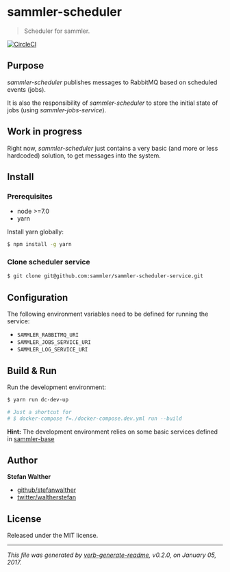 # sammler-scheduler

> Scheduler for sammler.

[![CircleCI](https://circleci.com/gh/sammler/sammler-scheduler-service/tree/master.svg?style=svg)](https://circleci.com/gh/sammler/sammler-scheduler-service/tree/master)

## Purpose

<!-- Purpose -->

_sammler-scheduler_ publishes messages to RabbitMQ based on scheduled events (jobs).

It is also the responsibility of _sammler-scheduler_ to store the initial state of jobs (using _sammler-jobs-service_).

## Work in progress

Right now, _sammler-scheduler_ just contains a very basic (and more or less hardcoded) solution, to get messages into the system.

## Install

<!-- Install -->

### Prerequisites

* node >=7.0
* yarn

Install yarn globally:

```sh
$ npm install -g yarn
```

### Clone scheduler service

```sh
$ git clone git@github.com:sammler/sammler-scheduler-service.git
```

## Configuration

<!-- Configuration -->

The following environment variables need to be defined for running the service:

* `SAMMLER_RABBITMQ_URI`
* `SAMMLER_JOBS_SERVICE_URI`
* `SAMMLER_LOG_SERVICE_URI`

## Build & Run

<!-- Build & Run -->

Run the development environment:

```sh
$ yarn run dc-dev-up

# Just a shortcut for 
# $ docker-compose f=./docker-compose.dev.yml run --build
```

**Hint:** The development environment relies on some basic services defined in [sammler-base](https://github.com/sammler/sammler-base)

## Author

**Stefan Walther**

* [github/stefanwalther](https://github.com/stefanwalther)
* [twitter/waltherstefan](http://twitter.com/waltherstefan)

## License

Released under the MIT license.

***

_This file was generated by [verb-generate-readme](https://github.com/verbose/verb-generate-readme), v0.2.0, on January 05, 2017._
